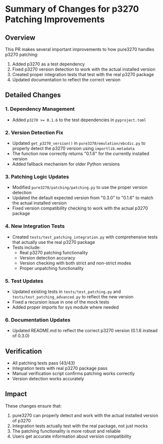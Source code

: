# Summary of Changes for p3270 Patching Improvements

## Overview
This PR makes several important improvements to how pure3270 handles p3270 patching:

1. Added p3270 as a test dependency
2. Fixed p3270 version detection to work with the actual installed version
3. Created proper integration tests that test with the real p3270 package
4. Updated documentation to reflect the correct version

## Detailed Changes

### 1. Dependency Management
- Added `p3270 >= 0.1.6` to the test dependencies in `pyproject.toml`

### 2. Version Detection Fix
- Updated `get_p3270_version()` in `pure3270/emulation/ebcdic.py` to properly detect the p3270 version using `importlib.metadata`
- The function now correctly returns "0.1.6" for the currently installed version
- Added fallback mechanism for older Python versions

### 3. Patching Logic Updates
- Modified `pure3270/patching/patching.py` to use the proper version detection
- Updated the default expected version from "0.3.0" to "0.1.6" to match the actual installed version
- Fixed version compatibility checking to work with the actual p3270 package

### 4. New Integration Tests
- Created `tests/test_patching_integration.py` with comprehensive tests that actually use the real p3270 package
- Tests include:
  - Real p3270 patching functionality
  - Version detection accuracy
  - Version checking with both strict and non-strict modes
  - Proper unpatching functionality

### 5. Test Updates
- Updated existing tests in `tests/test_patching.py` and `tests/test_patching_advanced.py` to reflect the new version
- Fixed a recursion issue in one of the mock tests
- Added proper imports for sys module where needed

### 6. Documentation Updates
- Updated README.md to reflect the correct p3270 version (0.1.6 instead of 0.3.0)

## Verification
- All patching tests pass (43/43)
- Integration tests with real p3270 package pass
- Manual verification script confirms patching works correctly
- Version detection works accurately

## Impact
These changes ensure that:
1. pure3270 can properly detect and work with the actual installed version of p3270
2. Integration tests actually test with the real package, not just mocks
3. The patching functionality is more robust and reliable
4. Users get accurate information about version compatibility
